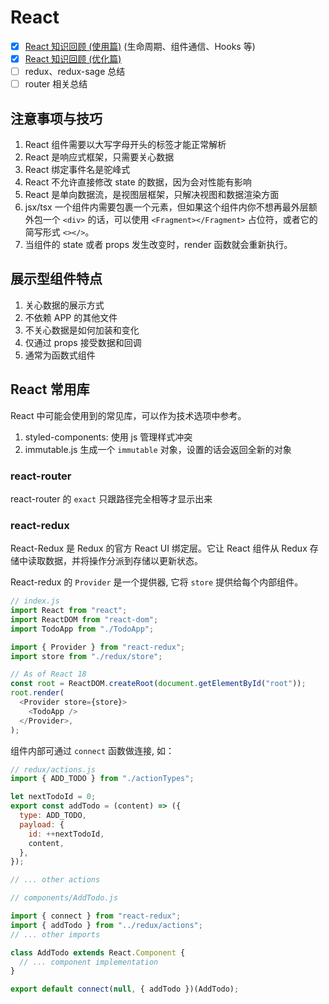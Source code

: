 # React

- [x] [React 知识回顾 (使用篇)](https://anran758.github.io/blog/2020/10/31/react-retrospection/) (生命周期、组件通信、Hooks 等)
- [x] [React 知识回顾 (优化篇)](https://anran758.github.io/blog/2020/11/04/react-retrospection-2/)
- [ ] redux、redux-sage 总结
- [ ] router 相关总结

## 注意事项与技巧

1. React 组件需要以大写字母开头的标签才能正常解析
2. React 是响应式框架，只需要关心数据
3. React 绑定事件名是驼峰式
4. React 不允许直接修改 state 的数据，因为会对性能有影响
5. React 是单向数据流，是视图层框架，只解决视图和数据渲染方面
6. jsx/tsx 一个组件内需要包裹一个元素，但如果这个组件内你不想再最外层额外包一个 `<div>` 的话，可以使用 `<Fragment></Fragment>` 占位符，或者它的简写形式 `<></>`。
7. 当组件的 state 或者 props 发生改变时，render 函数就会重新执行。

## 展示型组件特点

1. 关心数据的展示方式
2. 不依赖 APP 的其他文件
3. 不关心数据是如何加装和变化
4. 仅通过 props 接受数据和回调
5. 通常为函数式组件

## React 常用库

React 中可能会使用到的常见库，可以作为技术选项中参考。

1. styled-components: 使用 js 管理样式冲突
2. immutable.js 生成一个 `immutable` 对象，设置的话会返回全新的对象

### react-router

react-router 的 `exact` 只跟路径完全相等才显示出来

### react-redux

React-Redux 是 Redux 的官方 React UI 绑定层。它让 React 组件从 Redux 存储中读取数据，并将操作分派到存储以更新状态。

React-redux 的 `Provider` 是一个提供器, 它将 `store` 提供给每个内部组件。

```js
// index.js
import React from "react";
import ReactDOM from "react-dom";
import TodoApp from "./TodoApp";

import { Provider } from "react-redux";
import store from "./redux/store";

// As of React 18
const root = ReactDOM.createRoot(document.getElementById("root"));
root.render(
  <Provider store={store}>
    <TodoApp />
  </Provider>,
);
```

组件内部可通过 `connect` 函数做连接, 如：

```js redux/actions.js
// redux/actions.js
import { ADD_TODO } from "./actionTypes";

let nextTodoId = 0;
export const addTodo = (content) => ({
  type: ADD_TODO,
  payload: {
    id: ++nextTodoId,
    content,
  },
});

// ... other actions
```

```js components/AddTodo.js
// components/AddTodo.js

import { connect } from "react-redux";
import { addTodo } from "../redux/actions";
// ... other imports

class AddTodo extends React.Component {
  // ... component implementation
}

export default connect(null, { addTodo })(AddTodo);
```
